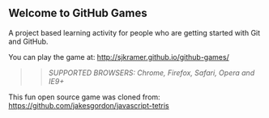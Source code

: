 ## Welcome to GitHub Games

A project based learning activity for people who are getting started with Git and GitHub.

You can play the game at: http://sjkramer.github.io/github-games/

>> _*SUPPORTED BROWSERS*: Chrome, Firefox, Safari, Opera and IE9+_

This fun open source game was cloned from: https://github.com/jakesgordon/javascript-tetris
